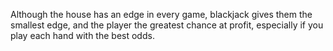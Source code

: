 Although the house has an edge in every game, blackjack gives them the smallest edge, and the player the greatest chance at profit, especially if you play each hand with the best odds.
